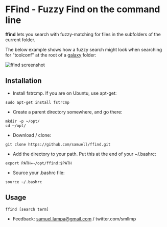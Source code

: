FFind - Fuzzy Find on the command line
======================================

**ffind** lets you search with fuzzy-matching for files in the subfolders of the current folder.

The below example shows how a fuzzy search might look when searching for "toolconf"
at the root of a [galaxy](http://getgalaxy.org) folder:

![ffind screenshot](http://github.com/samuell/ffind/FFind.png)

Installation
--------------------------------------
- Install fstrcmp. If you are on Ubuntu, use apt-get:

````
sudo apt-get install fstrcmp
````

- Create a parent directory somewhere, and go there:

````
mkdir -p ~/opt/
cd ~/opt/
````

- Download / clone:

````
git clone https://github.com/samuell/ffind.git
````

- Add the directory to your path. Put this at the end of your ~/.bashrc:

````
export PATH=~/opt/ffind:$PATH
````

- Source your .bashrc file:

````
source ~/.bashrc
````


Usage
--------------------------------------
````
ffind [search term]
````

- Feedback: samuel.lampa@gmail.com / twitter.com/smllmp
